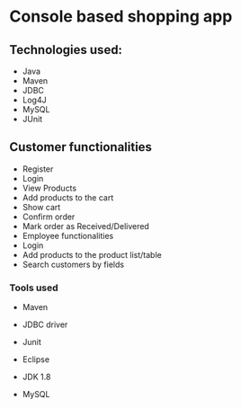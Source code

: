 
# Console based shopping app


## Technologies used:
- Java
- Maven
- JDBC
- Log4J
- MySQL
- JUnit

## Customer functionalities
- Register
- Login
- View Products
- Add products to the cart
- Show cart
- Confirm order
- Mark order as Received/Delivered
- Employee functionalities
- Login
- Add products to the product list/table
- Search customers by fields


### Tools used
- Maven
- JDBC driver
- Junit

- Eclipse
- JDK 1.8
- MySQL



  